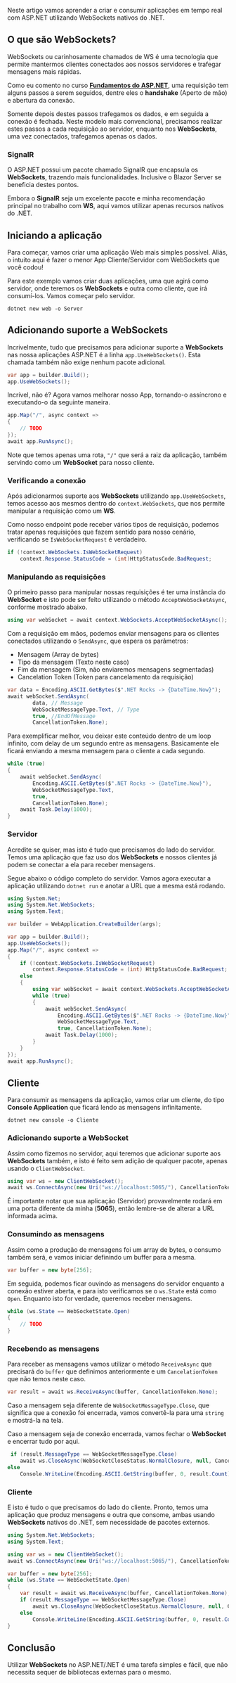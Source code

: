 Neste artigo vamos aprender a criar e consumir aplicações em tempo real com ASP.NET utilizando WebSockets nativos do .NET.

## O que são WebSockets?
WebSockets ou carinhosamente chamados de WS é uma tecnologia que permite mantermos clientes conectados aos nossos servidores e trafegar mensagens mais rápidas.

Como eu comento no curso [**Fundamentos do ASP.NET**](https://balta.io/cursos/fundamentos-aspnet), uma requisição tem alguns passos a serem seguidos, dentre eles o **handshake** (Aperto de mão) e abertura da conexão.

Somente depois destes passos trafegamos os dados, e em seguida a conexão é fechada. Neste modelo mais convencional, precisamos realizar estes passos a cada requisição ao servidor, enquanto nos **WebSockets**, uma vez conectados, trafegamos apenas os dados.

### SignalR
O ASP.NET possui um pacote chamado SignalR que encapsula os **WebSockets**, trazendo mais funcionalidades. Inclusive o Blazor Server se beneficia destes pontos.

Embora o **SignalR** seja um excelente pacote e minha recomendação principal no trabalho com **WS**, aqui vamos utilizar apenas recursos nativos do .NET.

## Iniciando a aplicação
Para começar, vamos criar uma aplicação Web mais simples possível. Aliás, o intuito aqui é fazer o menor App Cliente/Servidor com WebSockets que você codou!

Para este exemplo vamos criar duas aplicações, uma que agirá como servidor, onde teremos os **WebSockets** e outra como cliente, que irá consumí-los. Vamos começar pelo servidor.

```
dotnet new web -o Server
```

## Adicionando suporte a WebSockets
Incrivelmente, tudo que precisamos para adicionar suporte a **WebSockets** nas nossa aplicações ASP.NET é a linha `app.UseWebSockets()`. Esta chamada também não exige nenhum pacote adicional.

```csharp
var app = builder.Build();
app.UseWebSockets();
```
Incrível, não é? Agora vamos melhorar nosso App, tornando-o assíncrono e executando-o da seguinte maneira.

```csharp
app.Map("/", async context =>
{
    // TODO
});
await app.RunAsync();
```

Note que temos apenas uma rota, `"/"` que será a raiz da aplicação, também servindo como um **WebSocket** para nosso cliente.

### Verificando a conexão
Após adicionarmos suporte aos **WebSockets** utilizando `app.UseWebSockets`, temos acesso aos mesmos dentro do `context.WebSockets`, que nos permite manipular a requisição como um **WS**.

Como nosso endpoint pode receber vários tipos de requisição, podemos tratar apenas requisições que fazem sentido para nosso cenário, verificando se `IsWebSocketRequest` é verdadeiro.

```csharp
if (!context.WebSockets.IsWebSocketRequest)
    context.Response.StatusCode = (int)HttpStatusCode.BadRequest;
```

### Manipulando as requisições
O primeiro passo para manipular nossas requisições é ter uma instância do **WebSocket** e isto pode ser feito utilizando o método `AcceptWebSocketAsync`, conforme mostrado abaixo.

```csharp
using var webSocket = await context.WebSockets.AcceptWebSocketAsync();
```

Com a requisição em mãos, podemos enviar mensagens para os clientes conectados utilizando o `SendAsync`, que espera os parâmetros:
* Mensagem (Array de bytes)
* Tipo da mensagem (Texto neste caso)
* Fim da mensagem (Sim, não enviaremos mensagens segmentadas)
* Cancelation Token (Token para cancelamento da requisição)

```csharp
var data = Encoding.ASCII.GetBytes($".NET Rocks -> {DateTime.Now}");
await webSocket.SendAsync(
        data, // Message
        WebSocketMessageType.Text, // Type
        true, //EndOfMessage
        CancellationToken.None);
```
Para exemplificar melhor, vou deixar este conteúdo dentro de um loop infinito, com delay de um segundo entre as mensagens. Basicamente ele ficará enviando a mesma mensagem para o cliente a cada segundo.

```csharp
while (true)
{
    await webSocket.SendAsync(
        Encoding.ASCII.GetBytes($".NET Rocks -> {DateTime.Now}"),
        WebSocketMessageType.Text,
        true, 
        CancellationToken.None);
    await Task.Delay(1000);
}
```

### Servidor
Acredite se quiser, mas isto é tudo que precisamos do lado do servidor. Temos uma aplicação que faz uso dos **WebSockets** e nossos clientes já podem se conectar a ela para receber mensagens.

Segue abaixo o código completo do servidor. Vamos agora executar a aplicação utilizando `dotnet run` e anotar a URL que a mesma está rodando.

```csharp
using System.Net;
using System.Net.WebSockets;
using System.Text;

var builder = WebApplication.CreateBuilder(args);

var app = builder.Build();
app.UseWebSockets();
app.Map("/", async context =>
{
    if (!context.WebSockets.IsWebSocketRequest)
        context.Response.StatusCode = (int) HttpStatusCode.BadRequest;
    else
    {
        using var webSocket = await context.WebSockets.AcceptWebSocketAsync();
        while (true)
        {
            await webSocket.SendAsync(
                Encoding.ASCII.GetBytes($".NET Rocks -> {DateTime.Now}"),
                WebSocketMessageType.Text,
                true, CancellationToken.None);
            await Task.Delay(1000);
        }
    }
});
await app.RunAsync();
```

## Cliente
Para consumir as mensagens da aplicação, vamos criar um cliente, do tipo **Console Application** que ficará lendo as mensagens infinitamente.

```
dotnet new console -o Cliente
```

### Adicionando suporte a WebSocket
Assim como fizemos no servidor, aqui teremos que adicionar suporte aos **WebSockets** também, e isto é feito sem adição de qualquer pacote, apenas usando o `ClientWebSocket`.

```csharp
using var ws = new ClientWebSocket();
await ws.ConnectAsync(new Uri("ws://localhost:5065/"), CancellationToken.None);
```

É importante notar que sua aplicação (Servidor) provavelmente rodará em uma porta diferente da minha (**5065**), então lembre-se de alterar a URL informada acima.

### Consumindo as mensagens
Assim como a produção de mensagens foi um array de bytes, o consumo também será, e vamos iniciar definindo um buffer para a mesma.

```csharp
var buffer = new byte[256];
```
Em seguida, podemos ficar ouvindo as mensagens do servidor enquanto a conexão estiver aberta, e para isto verificamos se o `ws.State` está como `Open`. Enquanto isto for verdade, queremos receber mensagens.
```csharp
while (ws.State == WebSocketState.Open)
{
    // TODO
}
```

### Recebendo as mensagens
Para receber as mensagens vamos utilizar o método `ReceiveAsync` que precisará do `buffer` que definimos anteriormente e um `CancelationToken` que não temos neste caso.

```csharp
var result = await ws.ReceiveAsync(buffer, CancellationToken.None);
```
Caso a mensagem seja diferente de `WebSocketMessageType.Close`, que significa que a conexão foi encerrada, vamos convertê-la para uma `string` e mostrá-la na tela.

Caso a mensagem seja de conexão encerrada, vamos fechar o **WebSocket** e encerrar tudo por aqui.

```csharp
 if (result.MessageType == WebSocketMessageType.Close)
    await ws.CloseAsync(WebSocketCloseStatus.NormalClosure, null, CancellationToken.None);
else
    Console.WriteLine(Encoding.ASCII.GetString(buffer, 0, result.Count));
```

### Cliente
E isto é tudo o que precisamos do lado do cliente. Pronto, temos uma aplicação que produz mensagens e outra que consome, ambas usando **WebSockets** nativos do .NET, sem necessidade de pacotes externos.

```csharp
using System.Net.WebSockets;
using System.Text;

using var ws = new ClientWebSocket();
await ws.ConnectAsync(new Uri("ws://localhost:5065/"), CancellationToken.None);

var buffer = new byte[256];
while (ws.State == WebSocketState.Open)
{
    var result = await ws.ReceiveAsync(buffer, CancellationToken.None);
    if (result.MessageType == WebSocketMessageType.Close)
        await ws.CloseAsync(WebSocketCloseStatus.NormalClosure, null, CancellationToken.None);
    else
        Console.WriteLine(Encoding.ASCII.GetString(buffer, 0, result.Count));
}
```

## Conclusão
Utilizar **WebSockets** no ASP.NET/.NET é uma tarefa simples e fácil, que não necessita sequer de bibliotecas externas para o mesmo.
